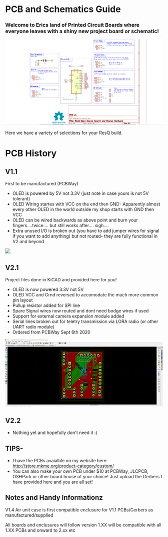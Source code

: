 # PCB and Schematics Guide 

### Welcome to Erics land of Printed Circuit Boards where everyone leaves with a shiny new project board or schematic! 

 <img src="https://github.com/MKme/ResQ/blob/master/Photos/Schematic/Schematic%20V2.1%20fixed%20%20Color.PNG" width="900"/>

Here we have a variety of selections for your ResQ build.  

# PCB History

## V1.1 
First to be manufactured (PCBWay)
- OLED is powered by 5V not 3.3V (just note in case yours is not 5V tolerant)
- OLED Wiring startes with VCC on the end then GND- Apparently almost every other OLED in the world outside my shop starts with GND then VCC
- OLED can be wired backwards as above point and burn your fingers....twice.... but still works after.... sigh....
- Extra unused I/O is broken out (you have to add jumper wires for signal if you want to add anything) but not routed- they are fully functional in V2 and beyond
<img src="https://github.com/MKme/ResQ/blob/master/PCB/V1.1%20PCB%20Files%20and%20Gerbers/ResQ%20PCB%20V1.1%20Routing%20PCB%202%20%20_pcb.png" width="500"/>

## V2.1 
Project files done in KiCAD and provided here for you!
- OLED is now powered 3.3V not 5V
- OLED VCC and Grnd reversed to accomodate the much more common pin layout 
- Pullup resistor added for SPI line
- Spare Signal wires now routed and dont need bodge wires if used
- Support for external camera expansion module added
- Serial lines broken out for teletry transmission via LORA radio (or other UART radio module)
- Ordered from PCBWay Sept 6th 2020 
<img src="https://github.com/MKme/ResQ/blob/master/PCB/V2.1%20KiCad%20Version/PCB%20Final%20in%20KiCad.PNG" width="900"/>

## V2.2

- Nothing yet and hopefully don't need it :)

## TIPS- 

-  I have the PCBs avaialble on my website here: http://store.mkme.org/product-category/custom/
-  You can also make your own PCB under $10 at PCBWay, JLCPCB, OSHPark or other board house of your choice!  Just upload the Gerbers I have provided here and you are all set!



## Notes and Handy Informationz

V1.4 Air unit case is first compatible enclusure for V1.1 PCBs/Gerbers as manufactured/supplied

All boards and enclusures will follow version 1.XX will be compatible with all 1.XX PCBs and onward to 2.xx etc

